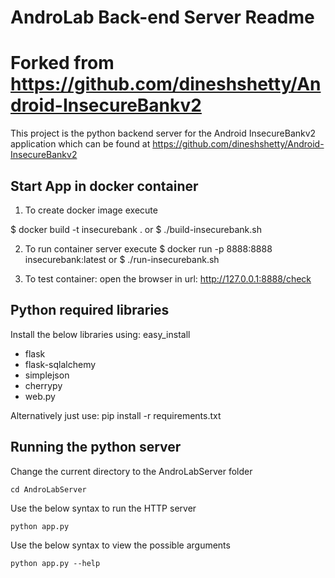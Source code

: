 AndroLab Back-end Server Readme
==========
Forked from https://github.com/dineshshetty/Android-InsecureBankv2
==========

This project is the python backend server for the Android InsecureBankv2 application which can be found at https://github.com/dineshshetty/Android-InsecureBankv2

Start App in docker container
-----

1. To create docker image execute

$ docker build -t insecurebank .
or
$ ./build-insecurebank.sh

2. To run container server execute
$ docker run -p 8888:8888 insecurebank:latest
or 
$ ./run-insecurebank.sh

3. To test container: open the browser in url: http://127.0.0.1:8888/check

Python required libraries
-----

Install the below libraries using: easy_install <libraryname>

* flask
* flask-sqlalchemy
* simplejson
* cherrypy
* web.py

Alternatively just use:
pip install -r requirements.txt

Running the python server
-----
Change the current directory to the AndroLabServer folder

	cd AndroLabServer

Use the below syntax to run the HTTP server

	python app.py

Use the below syntax to view the possible arguments

	python app.py --help


